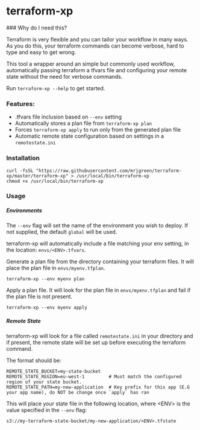 # terraform-xp

### Why do I need this?

Terraform is very flexible and you can tailor your workflow in many ways. As you do this, your terraform commands
can become verbose, hard to type and easy to get wrong.

This tool a wrapper around an simple but commonly used workflow, automatically passing terraform a tfvars file and configuring
your remote state without the need for verbose commands.

Run `terraform-xp --help` to get started.

### Features:

* .tfvars file inclusion based on `--env` setting
* Automatically stores a plan file from `terraform-xp plan`
* Forces `terraform-xp apply` to run only from the generated plan file
* Automatic remote state configuration based on settings in a `remotestate.ini`

### Installation

    curl -fsSL "https://raw.githubusercontent.com/mrjgreen/terraform-xp/master/terraform-xp" > /usr/local/bin/terraform-xp
    chmod +x /usr/local/bin/terraform-xp
    
### Usage

##### Environments

The `--env` flag will set the name of the environment you wish to deploy. If not supplied, the default `global` will be used.

terraform-xp will automatically include a file matching your env setting, in the location: `envs/<ENV>.tfvars`.

Generate a plan file from the directory containing your terraform files. It will place the plan file in `envs/myenv.tfplan`.

    terraform-xp --env myenv plan
    

Apply a plan file. It will look for the plan file in `envs/myenv.tfplan` and fail if the plan file is not present.

    terraform-xp --env myenv apply
    
##### Remote State

terraform-xp will look for a file called `remotestate.ini` in your directory and if present, the remote state will be set up before executing the terraform command.

The format should be:

    REMOTE_STATE_BUCKET=my-state-bucket
    REMOTE_STATE_REGION=eu-west-1         # Must match the configured region of your state bucket.
    REMOTE_STATE_PATH=my-new-application  # Key prefix for this app (E.G your app name), do NOT be change once `apply` has ran


This will place your state file in the following location, where \<ENV\> is the value specified in the `--env` flag:

    s3://my-terraform-state-bucket/my-new-application/<ENV>.tfstate

